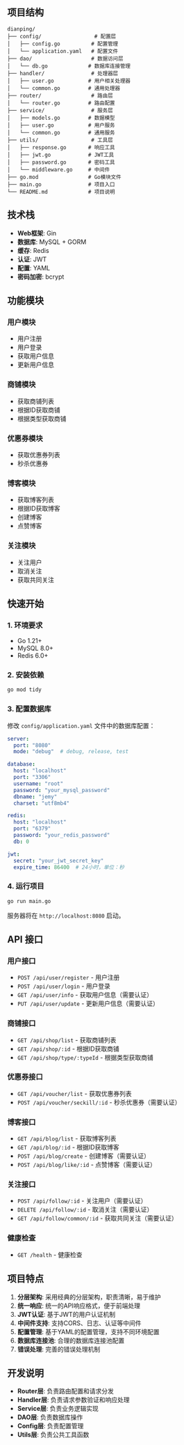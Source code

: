 
## 项目结构

```
dianping/
├── config/                 # 配置层
│   ├── config.go          # 配置管理
│   └── application.yaml   # 配置文件
├── dao/                   # 数据访问层
│   └── db.go             # 数据库连接管理
├── handler/               # 处理器层
│   ├── user.go           # 用户相关处理器
│   └── common.go         # 通用处理器
├── router/                # 路由层
│   └── router.go         # 路由配置
├── service/               # 服务层
│   ├── models.go         # 数据模型
│   ├── user.go           # 用户服务
│   └── common.go         # 通用服务
├── utils/                 # 工具层
│   ├── response.go       # 响应工具
│   ├── jwt.go            # JWT工具
│   ├── password.go       # 密码工具
│   └── middleware.go     # 中间件
├── go.mod                # Go模块文件
├── main.go               # 项目入口
└── README.md             # 项目说明
```

## 技术栈

- **Web框架**: Gin
- **数据库**: MySQL + GORM
- **缓存**: Redis
- **认证**: JWT
- **配置**: YAML
- **密码加密**: bcrypt

## 功能模块

### 用户模块
- 用户注册
- 用户登录
- 获取用户信息
- 更新用户信息

### 商铺模块
- 获取商铺列表
- 根据ID获取商铺
- 根据类型获取商铺

### 优惠券模块
- 获取优惠券列表
- 秒杀优惠券

### 博客模块
- 获取博客列表
- 根据ID获取博客
- 创建博客
- 点赞博客

### 关注模块
- 关注用户
- 取消关注
- 获取共同关注

## 快速开始

### 1. 环境要求

- Go 1.21+
- MySQL 8.0+
- Redis 6.0+

### 2. 安装依赖

```bash
go mod tidy
```

### 3. 配置数据库

修改 `config/application.yaml` 文件中的数据库配置：

```yaml
server:
  port: "8080"
  mode: "debug"  # debug, release, test

database:
  host: "localhost"
  port: "3306"
  username: "root"
  password: "your_mysql_password"
  dbname: "jemy"
  charset: "utf8mb4"

redis:
  host: "localhost"
  port: "6379"
  password: "your_redis_password"
  db: 0

jwt:
  secret: "your_jwt_secret_key"
  expire_time: 86400  # 24小时，单位：秒
```

### 4. 运行项目

```bash
go run main.go
```

服务器将在 `http://localhost:8080` 启动。

## API 接口

### 用户接口

- `POST /api/user/register` - 用户注册
- `POST /api/user/login` - 用户登录
- `GET /api/user/info` - 获取用户信息（需要认证）
- `PUT /api/user/update` - 更新用户信息（需要认证）

### 商铺接口

- `GET /api/shop/list` - 获取商铺列表
- `GET /api/shop/:id` - 根据ID获取商铺
- `GET /api/shop/type/:typeId` - 根据类型获取商铺

### 优惠券接口

- `GET /api/voucher/list` - 获取优惠券列表
- `POST /api/voucher/seckill/:id` - 秒杀优惠券（需要认证）

### 博客接口

- `GET /api/blog/list` - 获取博客列表
- `GET /api/blog/:id` - 根据ID获取博客
- `POST /api/blog/create` - 创建博客（需要认证）
- `POST /api/blog/like/:id` - 点赞博客（需要认证）

### 关注接口

- `POST /api/follow/:id` - 关注用户（需要认证）
- `DELETE /api/follow/:id` - 取消关注（需要认证）
- `GET /api/follow/common/:id` - 获取共同关注（需要认证）

### 健康检查

- `GET /health` - 健康检查

## 项目特点

1. **分层架构**: 采用经典的分层架构，职责清晰，易于维护
2. **统一响应**: 统一的API响应格式，便于前端处理
3. **JWT认证**: 基于JWT的用户认证机制
4. **中间件支持**: 支持CORS、日志、认证等中间件
5. **配置管理**: 基于YAML的配置管理，支持不同环境配置
6. **数据库连接池**: 合理的数据库连接池配置
7. **错误处理**: 完善的错误处理机制

## 开发说明

- **Router层**: 负责路由配置和请求分发
- **Handler层**: 负责请求参数验证和响应处理
- **Service层**: 负责业务逻辑实现
- **DAO层**: 负责数据库操作
- **Config层**: 负责配置管理
- **Utils层**: 负责公共工具函数
